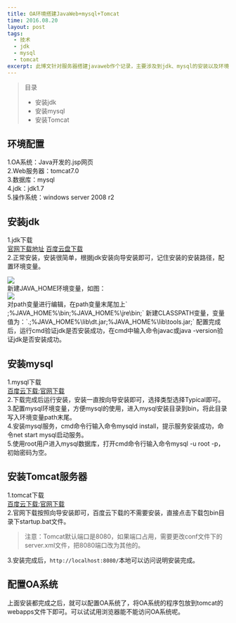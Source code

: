 ```yaml
---
title: OA环境搭建JavaWeb+mysql+Tomcat
time: 2016.08.20
layout: post
tags:
  - 技术
  - jdk
  - mysql
  - tomcat
excerpt: 此博文针对服务器搭建javaweb作个记录，主要涉及到jdk、mysql的安装以及环境变量的配置方法，采用tomcat作为web服务器，当然还可以用其他的比如apache等。
---
```


> 目录
> * 安装jdk
> * 安装mysql
> * 安装Tomcat
## 环境配置
1.OA系统：Java开发的.jsp网页<br/>
2.Web服务器：tomcat7.0<br/>
3.数据库：mysql<br/>
4.jdk：jdk1.7<br/>
5.操作系统：windows server 2008 r2

## 安装jdk
1.jdk下载<br/>[官网下载地址](http://www.oracle.com/technetwork/java/javase/downloads/jdk8-downloads-2133151.html) [百度云盘下载](http://pan.baidu.com/s/1dFtj2DV)<br/>
2.正常安装，安装很简单，根据jdk安装向导安装即可，记住安装的安装路径，配置环境变量。
<div>
<img class="single-img" src="https://youngeyes.github.io/Blog/img/post/path1.png" data-src="https://youngeyes.github.io/Blog/img/post/path1.png">
</div>
新建JAVA_HOME环境变量，如图：
<div>
<img class="single-img" src="https://youngeyes.github.io/Blog/img/post/path2.png" data-src="https://youngeyes.github.io/Blog/img/post/path2.png">
</div>
对path变量进行编辑，在path变量末尾加上` ;%JAVA_HOME%\bin;%JAVA_HOME%\jre\bin;`
新建CLASSPATH变量，变量值为：`.;%JAVA_HOME%\lib\dt.jar;%JAVA_HOME%\lib\tools.jar;`
配置完成后，运行cmd验证jdk是否安装成功，在cmd中输入命令javac或java -version验证jdk是否安装成功。

## 安装mysql
1.mysql下载<br/>[百度云下载](http://pan.baidu.com/s/1mip8nOG);[官网下载](https://dev.mysql.com/downloads/mysql/)<br/>
2.下载完成后运行安装，安装一直按向导安装即可，选择类型选择Typical即可。<br/>
3.配置mysql环境变量，方便mysql的使用，进入mysql安装目录到bin，将此目录写入环境变量path末尾。<br/>
4.安装mysql服务，cmd命令行输入命令mysqld install，提示服务安装成功，命令net start mysql启动服务。<br/>
5.使用root用户进入mysql数据库，打开cmd命令行输入命令mysql -u root -p，初始密码为空。<br/>

## 安装Tomcat服务器
1.tomcat下载<br/>[百度云下载](http://pan.baidu.com/s/1mizbGpU);[官网下载](http://tomcat.apache.org/download-70.cgi)<br/>
2.官网下载按照向导安装即可，百度云下载的不需要安装，直接点击下载包bin目录下startup.bat文件。<br/>
> 注意：Tomcat默认端口是8080，如果端口占用，需要更改conf文件下的server.xml文件，把8080端口改为其他的。

3.安装完成后，`http://localhost:8080/`本地可以访问说明安装完成。<br/>

## 配置OA系统
上面安装都完成之后，就可以配置OA系统了，将OA系统的程序包放到tomcat的webapps文件下即可。可以试试用浏览器能不能访问OA系统呢。